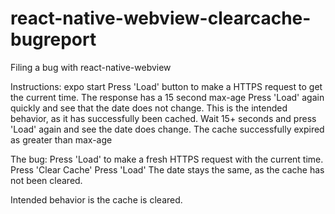 # react-native-webview-clearcache-bugreport
Filing a bug with react-native-webview

Instructions:
expo start
Press 'Load' button to make a HTTPS request to get the current time. The response has a 15 second max-age
Press 'Load' again quickly and see that the date does not change. This is the intended behavior, as it has successfully been cached.
Wait 15+ seconds and press 'Load' again and see the date does change. The cache successfully expired as greater than max-age

The bug:
Press 'Load' to make a fresh HTTPS request with the current time.
Press 'Clear Cache'
Press 'Load'
The date stays the same, as the cache has not been cleared.

Intended behavior is the cache is cleared.
